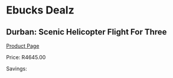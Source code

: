 
# Ebucks Dealz
## Durban: Scenic Helicopter Flight For Three
[Product Page](https://www.ebucks.com/web/shop/productSelected.do?prodId=265756208&catId=322194367)

Price: R4645.00

Savings: 


	